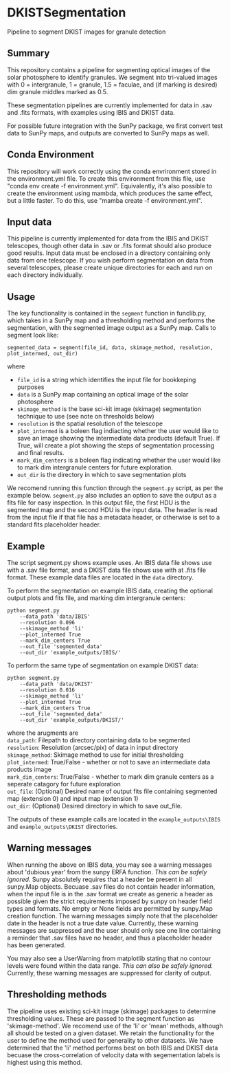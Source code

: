 # DKISTSegmentation
Pipeline to segment DKIST images for granule detection

## Summary

This repository contains a pipeline for segmenting optical images of the solar
photosphere to identify granules. We segment into tri-valued images with 0 = 
intergranule, 1 = granule, 1.5 = faculae, and (if marking is desired) dim 
granule middles marked as 0.5. 

These segmentation pipelines are currently implemented for data in .sav and .fits formats, with examples using IBIS and DKIST data.

For possible future integration with the SunPy package, we first convert test 
data to SunPy maps, and outputs are converted to SunPy maps as well. 

## Conda Environment

This repository will work correctly using the conda envrironment stored in the
environment.yml file. To create this environment from this file, use 
"conda env create -f environment.yml". Equivalently, it's also possible to create 
the environment using mambda, which produces the same effect, but a little faster. To do
this, use "mamba create -f environment.yml". 

## Input data

This pipeline is currently implemented for data from the IBIS and DKIST telescopes,
though other data in .sav or .fits format should also produce good results. Input 
data must be enclosed in a directory containing only data from one telescope.
If you wish perform segmentation on data from several telescopes, please
create unique directories for each and run on each directory individually.

## Usage

The key functionality is contained in the `segment` function in funclib.py, which
takes in a SunPy map and a thresholding method and performs the segmentation, with 
the segmented image output as a SunPy map. Calls to segment look like:
```
segmented_data = segment(file_id, data, skimage_method, resolution, plot_intermed, out_dir)
```
where 
* `file_id` is a string which identifies the input file for bookkeping purposes
* `data` is a SunPy map containing an optical image of the solar photosphere
* `skimage_method` is the base sci-kit image (skimage) segmentation technique 
   to use (see note on thresholds below)
* `resolution` is the spatial resolution of the telescope
* `plot_intermed` is a boleen flag indiacting whether the user would like to 
   save an image showing the intermediate data products (default True). If True, 
   will create a plot  showing the steps of segmentation processing and final
   results. 
* `mark_dim_centers` is a boleen flag indicating whether the user would like to 
   mark dim intergranule centers for future exploration.
* `out_dir` is the directory in which to save segmentation plots

We recomend running this function through the `segment.py` script, as per the
example below. `segment.py` also includes an option to save the output as a 
fits file for easy inspection. In this output file, the first  HDU is the
segmented map and the second HDU is the input data. The header is read from
the input file if that file has a metadata header, or otherwise is set to
a standard fits placeholder header.

## Example

The script segment.py shows example uses. An IBIS data file shows use with a .sav
file format, and a DKIST data file shows use with at .fits file format.
These example data files are located in the `data` directory. 

To perform the segmentation on example IBIS data, creating the optional output plots 
and fits file, and marking dim intergranule centers:

```
python segment.py
    --data_path 'data/IBIS'
    --resolution 0.096
    --skimage_method 'li'
    --plot_intermed True
    --mark_dim_centers True
    --out_file 'segmented_data'
    --out_dir 'example_outputs/IBIS/'
```

To perform the same type of segmentation on example DKIST data:

```
python segment.py
    --data_path 'data/DKIST' 
    --resolution 0.016
    --skimage_method 'li' 
    --plot_intermed True 
    --mark_dim_centers True
    --out_file 'segmented_data' 
    --out_dir 'example_outputs/DKIST/'
```

where the arugments are \
`data_path`: Filepath to directory containing data to be segmented\
`resolution`: Resolution (arcsec/pix) of data in input directory\
`skimage_method`: Skimage method to use for initial thresholding\
`plot_intermed`: True/False - whether or not to save an intermediate data products image\
`mark_dim_centers`: True/False - whether to mark dim granule centers as a seperate catagory for future exploration\
`out_file`: (Optional) Desired name of output fits file containing segmented map (extension 0) and input map (extension 1)\
`out_dir`: (Optional) Desired directory in which to save out_file.

The outputs of these example calls are located in the `example_outputs\IBIS` and 
`example_outputs\DKIST` directories.

## Warning messages

When running the above on IBIS data, you may see a warning messages about 'dubious year' from the sunpy ERFA function. 
*This can be safely ignored.* Sunpy absolutely requires that a header be present in all sunpy.Map objects. Becuase .sav files do not contain header information, when the input file is in the .sav format we create as generic a header as possible given the strict requirements imposed by sunpy on header field types and formats. No empty or None fields are permitted by sunpy.Map creation function. The warning messages simply note that the placeholder date in the header is not a true date value. Currently, these warning messages are suppressed and the user should only see one line containing a reminder that .sav files have no header, and thus a placeholder header has been generated.

You may also see a UserWarning from matplotlib stating that no contour levels were found within the data range. *This can also be safely ignored.* Currently, these warning messages are suppressed for clarity of output.


## Thresholding methods

The pipeline uses existing sci-kit image (skimage) packages to determine thresholding values.
These are passed to the segment function as 'skimage-method'. We recomend use of the 'li' or 'mean' methods, although all should be
tested on a given dataset. We retain the functionality for the user to define the method used for generality to other datasets. We have determined that the 'li' method performs best on both IBIS and DKIST data becuase the cross-correlation of velocity data with segementation labels is highest using this method.